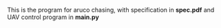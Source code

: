 This is the program for aruco chasing, with specification in **spec.pdf** and UAV control program in **main.py**
